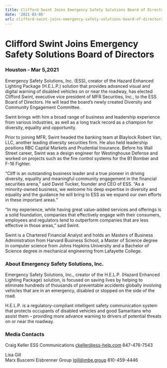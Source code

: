 ```yaml
---
title: Clifford Swint Joins Emergency Safety Solutions Board of Directors 
date: '2021-03-05'
url: clifford-swint-joins-emergency-safety-solutions-board-of-directors
---
```

# Clifford Swint Joins Emergency Safety Solutions Board of Directors 
### Houston - Mar 5,2021

Emergency Safety Solutions, Inc. (ESS), creator of the Hazard Enhanced Lighting Package (H.E.L.P.) solution that provides advanced visual and digital warning of disabled vehicles on or near the roadway, has elected Clifford Swint, executive vice president of MFR Securities, Inc., to the ESS Board of Directors. He will lead the board’s newly created Diversity and Community Engagement Committee.

Swint brings with him a broad range of business and leadership experience from various industries, as well as a long track record as a champion for diversity, equality and opportunity. 

Prior to joining MFR, Swint headed the banking team at Blaylock Robert Van, LLC, another leading diversity securities firm. He also held leadership positions RBC Capital Markets and Prudential Insurance. Before his Wall Street career, Swint was a design engineer for Westinghouse Defense and worked on projects such as the fire control systems for the B1 Bomber and F-16 Fighter.

“Cliff is an outstanding business leader and a true pioneer in driving diversity, equality and meaningful community engagement in the financial securities arena,” said David Tucker, founder and CEO of ESS. “As a minority-owned business, we welcome his deep expertise in diversity and equality and the guidance he will bring to ESS as we expand our own efforts in these important areas.”

“In my experience, while having great value-added services and offerings is a solid foundation, companies that effectively engage with their consumers, employees and regulators tend to outperform companies that are less effective in those areas,” said Swint.  

Swint is a Chartered Financial Analyst and holds an Masters of Business Administration from Harvard Business School, a Master of Science degree in computer science from Johns Hopkins University and a Bachelor of Science degree in mechanical engineering from Lafayette College.

### About Emergency Safety Solutions, Inc.
Emergency Safety Solutions, Inc., creator of the H.E.L.P. (Hazard Enhanced Lighting Package) solution, is focused on saving lives by helping to eliminate hundreds of thousands of preventable accidents globally involving vehicles that are in an emergency, disabled or stopped on the side of the road. 

H.E.L.P. is a regulatory-compliant intelligent safety communication system that protects occupants of disabled vehicles and good Samaritans who assist them – providing more advance warning to drivers of potential threats on or near the roadway. 

### Media Contacts

Craig Keller
ESS Communications
ckeller@ess-help.com
847-476-7543	 

Lisa Gill	
Marx Buscemi Eisbrenner Group
lgill@mbe.group 
810-459-4446
